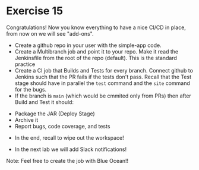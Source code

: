 # Exercise 15

Congratulations! Now you know everything to have a nice CI/CD in place, from now on we will see "add-ons".

- Create a github repo in your user with the simple-app code.
- Create a Multibranch job and point it to your repo. Make it read the Jenkinsfile from the root of the repo (default). This is the standard practice
- Create a CI job that Builds and Tests for every branch. Connect github to Jenkins such that the PR fails if the tests don't pass. Recall that the Test stage should have in parallel the `test` command and the `site` command for the bugs.
- If the branch is `main` (which would be cmmited only from PRs) then after Build and Test it should:

* Package the JAR (Deploy Stage)
* Archive it
* Report bugs, code coverage, and tests

- In the end, recall to wipe out the workspace!

- In the next lab we will add Slack notifications!

Note: Feel free to create the job with Blue Ocean!!
